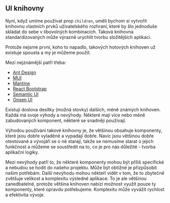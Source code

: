 ## UI knihovny

Nyní, když umíme používat prop `children`, uměli bychom si vytvořit knihovnu vlastních prvků uživatelského rozhraní, které by šlo jednoduše skládat do sebe v libovolných kombinacích. Taková knihovna standardizovaných může výrazně urychlit tvorbu složitějších aplikací.

Protože nejsme první, koho to napadlo, takových hotových knihoven už existuje spousta a my je můžeme použít.

Mezi nejznámější patří třeba:

- [Ant Design](https://ant.design/)
- [MUI](https://mui.com/)
- [Mantine](https://mantine.dev/)
- [React Bootstrap](https://react-bootstrap.github.io/)
- [Semantic UI](https://react.semantic-ui.com/)
- [Onsen UI](https://onsen.io/react/)

Existují doslova desítky (možná stovky) dalších, méně známých knihoven. Každá má svoje výhody a nevýhody. Některé mají více nebo méně zabudovaných komponent, některé se snadněji používají.

Výhodou používání takové knihovny je, že většinou obsahuje komponenty, které jsou dobře vyladěné a vypadají dobře. Navíc jsou většinou dobře otestované a vývojáři se o ně starají, takže se nemusíme starat o jejich funkčnost a můžeme se soustředit na to, co je pro nás důležité - tvorba aplikační logiky.

Mezi nevýhody patří to, že některé komponenty mohou být příliš specifické a nebudou se hodit do našeho projektu. Může být obtížné je přizpůsobit našim potřebám. Další nevýhodu mohou někteří vidět v tom, že to zbytečně zvětšuje velikost a komplexitu výsledné aplikace. To je ale většinou zanedbatelné, protože většina knihoven nabízí možnost využít pouze ty komponenty, které opravdu potřebujeme. Komplexitu může vyvážit rychlost a efektivita vývoje.
